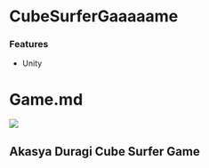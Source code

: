 # CubeSurferGaaaaame

### Features

- Unity

# Game.md

![](https://blogger.googleusercontent.com/img/b/R29vZ2xl/AVvXsEiWH-zXk-DAibOGAHuM6OeVnPDbm7FYIGlWrYjz2911mzDkqnLMA0XGnzxV3lOslVr5tUi38xaCfmtK1e4ahqtQySFPl_eJBTXVPgbIl71V3ww8vwHk0fVo2aYDlzcHS1FL3UD2EncSc8VvnlmQo19c5ChlW0X3IrAAmDjoQ29m-_5c3gc1ENbICH1VkQ/w1200-h630-p-k-no-nu/MTASA%20Akasya%20Dura%C4%9F%C4%B1%20Map%20Script1.png)

## Akasya Duragi Cube Surfer Game
